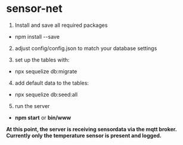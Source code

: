 # sensor-net

1. Install and save all required packages 
* npm install --save

2. adjust config/config.json to match your database settings

3. set up the tables with:
* npx sequelize db:migrate 

4. add default data to the tables:
* npx sequelize db:seed:all

5. run the server
* **npm start** or **bin/www**

**At this point, the server is receiving sensordata via the mqtt broker. Currently only the temperature sensor is present and logged.**